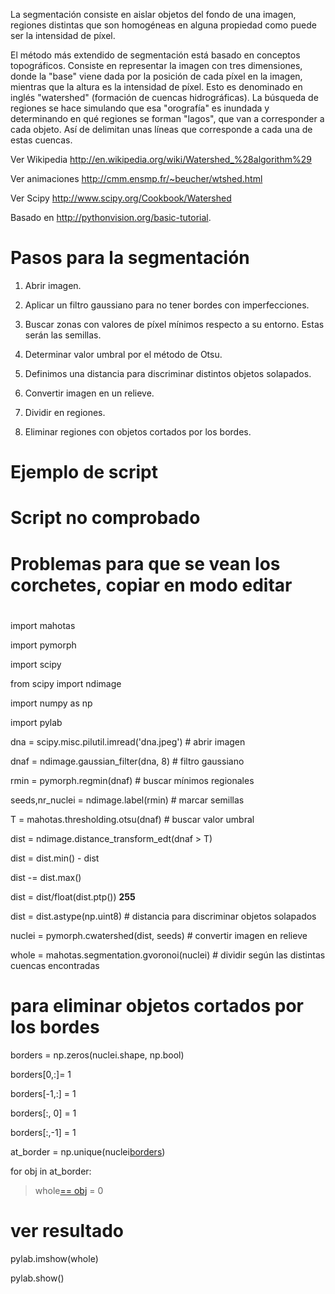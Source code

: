 La segmentación consiste en aislar objetos del fondo de una imagen, regiones distintas que son homogéneas en alguna propiedad como puede ser la intensidad de píxel.

El método más extendido de segmentación está basado en conceptos topográficos. Consiste en representar la imagen con tres dimensiones, donde la "base" viene dada por la posición de cada píxel en la imagen, mientras que la altura es la intensidad de píxel. Esto es denominado en inglés "watershed" (formación de cuencas hidrográficas). La búsqueda de regiones se hace simulando que esa "orografía" es inundada y determinando en qué regiones se forman "lagos", que van a corresponder a cada objeto. Así de delimitan unas líneas que corresponde a cada una de estas cuencas.

Ver Wikipedia http://en.wikipedia.org/wiki/Watershed_%28algorithm%29

Ver animaciones http://cmm.ensmp.fr/~beucher/wtshed.html

Ver Scipy http://www.scipy.org/Cookbook/Watershed

Basado en http://pythonvision.org/basic-tutorial.

# Pasos para la segmentación #

1. Abrir imagen.

2. Aplicar un filtro gaussiano para no tener bordes con imperfecciones.

3. Buscar zonas con valores de píxel mínimos respecto a su entorno. Estas serán las semillas.

4. Determinar valor umbral por el método de Otsu.

5. Definimos una distancia para discriminar distintos objetos solapados.

6. Convertir imagen en un relieve.

7. Dividir en regiones.

8. Eliminar regiones con objetos cortados por los bordes.


# Ejemplo de script #

#

# Script no comprobado

# Problemas para que se vean los corchetes, copiar en modo editar

#


import mahotas

import pymorph

import scipy

from scipy import ndimage

import numpy as np

import pylab


dna = scipy.misc.pilutil.imread('dna.jpeg') # abrir imagen

dnaf = ndimage.gaussian\_filter(dna, 8) # filtro gaussiano

rmin = pymorph.regmin(dnaf) # buscar mínimos regionales

seeds,nr\_nuclei = ndimage.label(rmin) # marcar semillas

T = mahotas.thresholding.otsu(dnaf) # buscar valor umbral

dist = ndimage.distance\_transform\_edt(dnaf > T)

dist = dist.min() - dist

dist -= dist.max()

dist = dist/float(dist.ptp()) **255**

dist = dist.astype(np.uint8) # distancia para discriminar objetos solapados

nuclei = pymorph.cwatershed(dist, seeds) # convertir imagen en relieve

whole = mahotas.segmentation.gvoronoi(nuclei) # dividir según las distintas cuencas encontradas

# para eliminar objetos cortados por los bordes

borders = np.zeros(nuclei.shape, np.bool)

borders[0,:]= 1

borders[-1,:] = 1

borders[:, 0] = 1

borders[:,-1] = 1

at\_border = np.unique(nuclei[borders](borders.md))

for obj in at\_border:

> whole[== obj](whole.md) = 0

# ver resultado

pylab.imshow(whole)

pylab.show()